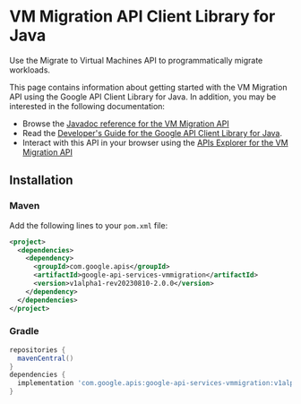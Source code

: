 # VM Migration API Client Library for Java

Use the Migrate to Virtual Machines API to programmatically migrate workloads. 

This page contains information about getting started with the VM Migration API
using the Google API Client Library for Java. In addition, you may be interested
in the following documentation:

* Browse the [Javadoc reference for the VM Migration API][javadoc]
* Read the [Developer's Guide for the Google API Client Library for Java][google-api-client].
* Interact with this API in your browser using the [APIs Explorer for the VM Migration API][api-explorer]

## Installation

### Maven

Add the following lines to your `pom.xml` file:

```xml
<project>
  <dependencies>
    <dependency>
      <groupId>com.google.apis</groupId>
      <artifactId>google-api-services-vmmigration</artifactId>
      <version>v1alpha1-rev20230810-2.0.0</version>
    </dependency>
  </dependencies>
</project>
```

### Gradle

```gradle
repositories {
  mavenCentral()
}
dependencies {
  implementation 'com.google.apis:google-api-services-vmmigration:v1alpha1-rev20230810-2.0.0'
}
```

[javadoc]: https://googleapis.dev/java/google-api-services-vmmigration/latest/index.html
[google-api-client]: https://github.com/googleapis/google-api-java-client/
[api-explorer]: https://developers.google.com/apis-explorer/#p/vmmigration/v1/

